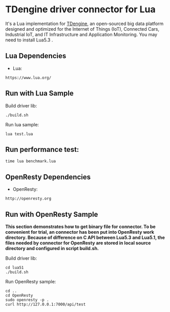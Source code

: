 # TDengine driver connector for Lua

It's a Lua implementation for [TDengine](https://github.com/taosdata/TDengine), an open-sourced big data platform designed and optimized for the Internet of Things (IoT), Connected Cars, Industrial IoT, and IT Infrastructure and Application Monitoring. You may need to install Lua5.3 .

## Lua Dependencies
- Lua: 
```
https://www.lua.org/
```

## Run with Lua Sample

Build driver lib:
```
./build.sh
```
Run lua sample:
```
lua test.lua
```

## Run performance test:
```
time lua benchmark.lua
```
## OpenResty Dependencies
- OpenResty: 
```
http://openresty.org
```
## Run with OpenResty Sample
**This section demonstrates how to get binary file for connector. To be convenient for trial, an connector has been put into OpenResty work directory.
Because of difference on C API between Lua5.3 and Lua5.1, the files needed by connector for OpenResty are stored in local source directory and configured in script build.sh.** 

Build driver lib:
```
cd lua51
./build.sh
```
Run OpenResty sample:
```
cd ..
cd OpenResty
sudo openresty -p .
curl http://127.0.0.1:7000/api/test
```

